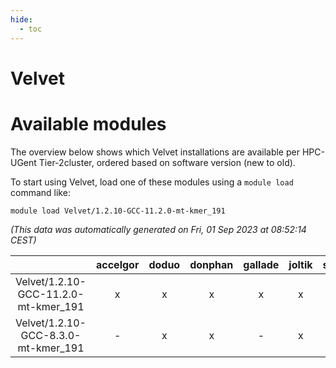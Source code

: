 ```yaml
---
hide:
  - toc
---
```


Velvet
======

# Available modules


The overview below shows which Velvet installations are available per HPC-UGent Tier-2cluster, ordered based on software version (new to old).

To start using Velvet, load one of these modules using a `module load` command like:

```shell
module load Velvet/1.2.10-GCC-11.2.0-mt-kmer_191
```

*(This data was automatically generated on Fri, 01 Sep 2023 at 08:52:14 CEST)*  

| |accelgor|doduo|donphan|gallade|joltik|skitty|swalot|victini|
| :---: | :---: | :---: | :---: | :---: | :---: | :---: | :---: | :---: |
|Velvet/1.2.10-GCC-11.2.0-mt-kmer_191|x|x|x|x|x|x|x|x|
|Velvet/1.2.10-GCC-8.3.0-mt-kmer_191|-|x|x|-|x|x|-|x|
